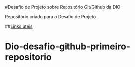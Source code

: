 #Desafio de Projeto sobre Repositório Git/Github da DIO

Repositório criado para o Desafio de Projeto

##[Links uteis](https://www.markdownguide.org/basic-syntax/)
# Dio-desafio-github-primeiro-repositorio
